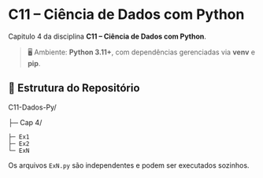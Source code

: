 
#  C11 – Ciência de Dados com Python

Capitulo 4 da disciplina **C11 – Ciência de Dados com Python**. 
 > 🖥️ Ambiente: **Python 3.11+**, com dependências gerenciadas via **venv** e **pip**.
## 📂 Estrutura do Repositório
C11-Dados-Py/

├─ Cap 4/
    
    ├─ Ex1
    ├─ Ex2
    └─ ExN

Os arquivos `ExN.py` são independentes e podem ser executados sozinhos.
